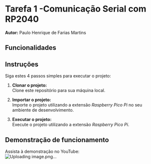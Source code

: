 # Tarefa 1 -Comunicação Serial com RP2040

**Autor:** Paulo Henrique de Farias Martins

## Funcionalidades



## Instruções

Siga estes 4 passos simples para executar o projeto:

1. **Clonar o projeto:**  
   Clone este repositório para sua máquina local.

2. **Importar o projeto:**  
   Importe o projeto utilizando a extensão *Raspberry Pico Pi* no seu ambiente de desenvolvimento.

3. **Executar o projeto:**  
   Execute o projeto utilizando a extensão *Raspberry Pico Pi*.

## Demonstração de funcionamento

Assista à demonstração no YouTube:  
![Uploading image.png…]()

